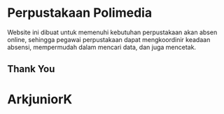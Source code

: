# Perpustakaan Polimedia

Website ini dibuat untuk memenuhi kebutuhan perpustakaan akan absen online, sehingga pegawai perpustakaan dapat mengkoordinir keadaan absensi, mempermudah dalam mencari data, dan juga mencetak.

## Thank You
# ArkjuniorK